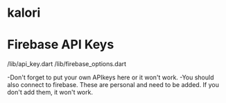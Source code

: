 # kalori

# Firebase API Keys
/lib/api_key.dart
/lib/firebase_options.dart

-Don't forget to put your own APIkeys here or it won't work.
-You should also connect to firebase.
These are personal and need to be added. If you don't add them, it won't work.
